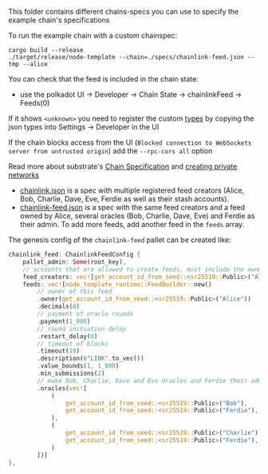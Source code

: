This folder contains different chains-specs you can use to specify the example chain's specifications

To run the example chain with a custom chainspec:

```shell
cargo build --release
./target/release/node-template --chain=./specs/chainlink-feed.json --tmp --alice
```

You can check that the feed is included in the chain state:
- use the polkadot UI -> Developer -> Chain State -> chainlinkFeed -> Feeds(0)

If it shows `<unknown>` you need to register the custom [types](../types.json) by copying the json types into Settings -> Developer in the UI

If the chain blocks access from the UI (`Blocked connection to WebSockets server from untrusted origin`) add the `--rpc-cors all` option


Read more about substrate's [Chain Specification](https://substrate.dev/docs/en/knowledgebase/integrate/chain-spec) and [creating private networks](https://substrate.dev/docs/en/tutorials/start-a-private-network)


* [chainlink.json](chainlink.json) is a spec with multiple registered feed creators (Alice, Bob, Charlie, Dave, Eve, Ferdie as well as their stash accounts).
* [chainlink-feed.json](chainlink-feed.json) is a spec with the same feed creators and a feed owned by Alice, several oracles (Bob, Charlie, Dave, Eve) and Ferdie as their admin.
  To add more feeds, add another feed in the `feeds` array.

The genesis config of the `chainlink-feed` pallet can be created like:

```rust
chainlink_feed: ChainlinkFeedConfig {
    pallet_admin: Some(root_key),
    // accounts that are allowed to create feeds, must include the owners of the `feeds`
    feed_creators: vec![get_account_id_from_seed::<sr25519::Public>("Alice")],
    feeds: vec![node_template_runtime::FeedBuilder::new()
        // owner of this feed
        .owner(get_account_id_from_seed::<sr25519::Public>("Alice"))
        .decimals(8)
        // payment of oracle rounds
        .payment(1_000)
        // round initiation delay
        .restart_delay(0)
        // timeout of blocks
        .timeout(10)
        .description(b"LINK".to_vec())
        .value_bounds(1, 1_000)
        .min_submissions(2)
        // make Bob, Charlie, Dave and Eve oracles and Ferdie their admin
        .oracles(vec![
            (
                get_account_id_from_seed::<sr25519::Public>("Bob"),
                get_account_id_from_seed::<sr25519::Public>("Ferdie"),
            ),
            (
                get_account_id_from_seed::<sr25519::Public>("Charlie"),
                get_account_id_from_seed::<sr25519::Public>("Ferdie"),
            )
        ])]
},
```